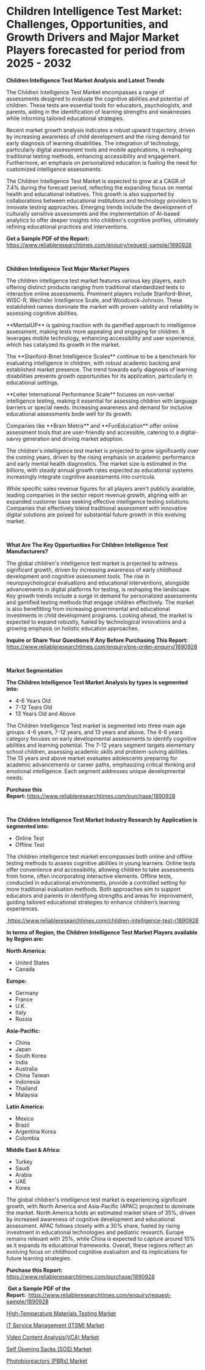 <p><h1>Children Intelligence Test Market: Challenges, Opportunities, and Growth Drivers and Major Market Players forecasted for period from 2025 - 2032</h1></p><p><strong>Children Intelligence Test Market Analysis and Latest Trends</strong></p>
<p><p>The Children Intelligence Test Market encompasses a range of assessments designed to evaluate the cognitive abilities and potential of children. These tests are essential tools for educators, psychologists, and parents, aiding in the identification of learning strengths and weaknesses while informing tailored educational strategies.</p><p>Recent market growth analysis indicates a robust upward trajectory, driven by increasing awareness of child development and the rising demand for early diagnosis of learning disabilities. The integration of technology, particularly digital assessment tools and mobile applications, is reshaping traditional testing methods, enhancing accessibility and engagement. Furthermore, an emphasis on personalized education is fueling the need for customized intelligence assessments.</p><p>The Children Intelligence Test Market is expected to grow at a CAGR of 7.4% during the forecast period, reflecting the expanding focus on mental health and educational initiatives. This growth is also supported by collaborations between educational institutions and technology providers to innovate testing approaches. Emerging trends include the development of culturally sensitive assessments and the implementation of AI-based analytics to offer deeper insights into children's cognitive profiles, ultimately refining educational practices and interventions.</p></p>
<p><strong>Get a Sample PDF of the Report:&nbsp;</strong> <a href="https://www.reliableresearchtimes.com/enquiry/request-sample/1890928?utm_campaign=3346&utm_medium=2&utm_source=Github&utm_content=ia&utm_term=11032025&utm_id=children-intelligence-test">https://www.reliableresearchtimes.com/enquiry/request-sample/1890928</a></p>
<p>&nbsp;</p>
<p><strong>Children Intelligence Test Major Market Players</strong></p>
<p><p>The children intelligence test market features various key players, each offering distinct products ranging from traditional standardized tests to interactive online assessments. Prominent players include Stanford-Binet, WISC-R, Wechsler Intelligence Scale, and Woodcock-Johnson. These established names dominate the market with proven validity and reliability in assessing cognitive abilities.</p><p>**MentalUP** is gaining traction with its gamified approach to intelligence assessment, making tests more appealing and engaging for children. It leverages mobile technology, enhancing accessibility and user experience, which has catalyzed its growth in the market.</p><p>The **Stanford-Binet Intelligence Scales** continue to be a benchmark for evaluating intelligence in children, with robust academic backing and established market presence. The trend towards early diagnosis of learning disabilities presents growth opportunities for its application, particularly in educational settings.</p><p>**Leiter International Performance Scale** focuses on non-verbal intelligence testing, making it essential for assessing children with language barriers or special needs. Increasing awareness and demand for inclusive educational assessments bode well for its growth.</p><p>Companies like **Brain Metrix** and **FunEducation** offer online assessment tools that are user-friendly and accessible, catering to a digital-savvy generation and driving market adoption.</p><p>The children's intelligence test market is projected to grow significantly over the coming years, driven by the rising emphasis on academic performance and early mental health diagnostics. The market size is estimated in the billions, with steady annual growth rates expected as educational systems increasingly integrate cognitive assessments into curricula.</p><p>While specific sales revenue figures for all players aren't publicly available, leading companies in the sector report revenue growth, aligning with an expanded customer base seeking effective intelligence testing solutions. Companies that effectively blend traditional assessment with innovative digital solutions are poised for substantial future growth in this evolving market.</p></p>
<p>&nbsp;</p>
<p><strong>What Are The Key Opportunities For Children Intelligence Test Manufacturers?</strong></p>
<p><p>The global children's intelligence test market is projected to witness significant growth, driven by increasing awareness of early childhood development and cognitive assessment tools. The rise in neuropsychological evaluations and educational interventions, alongside advancements in digital platforms for testing, is reshaping the landscape. Key growth trends include a surge in demand for personalized assessments and gamified testing methods that engage children effectively. The market is also benefitting from increasing governmental and educational investments in child development programs. Looking ahead, the market is expected to expand robustly, fueled by technological innovations and a growing emphasis on holistic education approaches.</p></p>
<p><strong>Inquire or Share Your Questions If Any Before Purchasing This Report:</strong> <a href="https://www.reliableresearchtimes.com/enquiry/pre-order-enquiry/1890928?utm_campaign=3346&utm_medium=2&utm_source=Github&utm_content=ia&utm_term=11032025&utm_id=children-intelligence-test">https://www.reliableresearchtimes.com/enquiry/pre-order-enquiry/1890928</a></p>
<p>&nbsp;</p>
<p><strong>Market Segmentation</strong></p>
<p><strong>The Children Intelligence Test Market Analysis by types is segmented into:</strong></p>
<p><ul><li>4-6 Years Old</li><li>7-12 Tears Old</li><li>13 Years Old and Above</li></ul></p>
<p><p>The Children Intelligence Test market is segmented into three main age groups: 4-6 years, 7-12 years, and 13 years and above. The 4-6 years category focuses on early developmental assessments to identify cognitive abilities and learning potential. The 7-12 years segment targets elementary school children, assessing academic skills and problem-solving abilities. The 13 years and above market evaluates adolescents preparing for academic advancements or career paths, emphasizing critical thinking and emotional intelligence. Each segment addresses unique developmental needs.</p></p>
<p><strong>Purchase this Report:&nbsp;</strong><a href="https://www.reliableresearchtimes.com/purchase/1890928?utm_campaign=3346&utm_medium=2&utm_source=Github&utm_content=ia&utm_term=11032025&utm_id=children-intelligence-test">https://www.reliableresearchtimes.com/purchase/1890928</a></p>
<p>&nbsp;</p>
<p><strong>The Children Intelligence Test Market Industry Research by Application is segmented into:</strong></p>
<p><ul><li>Online Test</li><li>Offline Test</li></ul></p>
<p><p>The children intelligence test market encompasses both online and offline testing methods to assess cognitive abilities in young learners. Online tests offer convenience and accessibility, allowing children to take assessments from home, often incorporating interactive elements. Offline tests, conducted in educational environments, provide a controlled setting for more traditional evaluation methods. Both approaches aim to support educators and parents in identifying strengths and areas for improvement, guiding tailored educational strategies to enhance children’s learning experiences.</p></p>
<p><a href="https://www.reliableresearchtimes.com/children-intelligence-test-r1890928?utm_campaign=3346&utm_medium=2&utm_source=Github&utm_content=ia&utm_term=11032025&utm_id=children-intelligence-test">&nbsp;https://www.reliableresearchtimes.com/children-intelligence-test-r1890928</a></p>
<p><strong>In terms of Region, the Children Intelligence Test Market Players available by Region are:</strong></p>
<p>
    <p> <strong> North America: </strong>
        <ul>
            <li>United States</li>
            <li>Canada</li>
        </ul>
        </p> 
    <p> <strong> Europe: </strong>
        <ul>
            <li>Germany</li>
            <li>France</li>
            <li>U.K.</li>
            <li>Italy</li>
            <li>Russia</li>
        </ul>
        </p> 
    <p> <strong> Asia-Pacific: </strong>
        <ul>
            <li>China</li>
            <li>Japan</li>
            <li>South Korea</li>
            <li>India</li>
            <li>Australia</li>
            <li>China Taiwan</li>
            <li>Indonesia</li>
            <li>Thailand</li>
            <li>Malaysia</li>
        </ul>
        </p> 
    <p> <strong> Latin America: </strong>
        <ul>
            <li>Mexico</li>
            <li>Brazil</li>
            <li>Argentina Korea</li>
            <li>Colombia</li>
        </ul>
        </p> 
    <p> <strong> Middle East & Africa: </strong>
        <ul>
            <li>Turkey</li>
            <li>Saudi</li>
            <li>Arabia</li>
            <li>UAE</li>
            <li>Korea</li>
        </ul>
    </p>
    </p>
<p><p>The global children's intelligence test market is experiencing significant growth, with North America and Asia-Pacific (APAC) projected to dominate the market. North America holds an estimated market share of 35%, driven by increased awareness of cognitive development and educational assessment. APAC follows closely with a 30% share, fueled by rising investment in educational technologies and pediatric research. Europe remains relevant with 25%, while China is expected to capture around 10% as it expands its educational frameworks. Overall, these regions reflect an evolving focus on childhood cognitive evaluation and its implications for future learning strategies.</p></p>
<p><strong>Purchase this Report: </strong><a href="https://www.reliableresearchtimes.com/purchase/1890928?utm_campaign=3346&utm_medium=2&utm_source=Github&utm_content=ia&utm_term=11032025&utm_id=children-intelligence-test">https://www.reliableresearchtimes.com/purchase/1890928</a></p>
<p>&nbsp;<strong>Get a Sample PDF of the Report:&nbsp;&nbsp;</strong><a href="https://www.reliableresearchtimes.com/enquiry/request-sample/1890928?utm_campaign=3346&utm_medium=2&utm_source=Github&utm_content=ia&utm_term=11032025&utm_id=children-intelligence-test">https://www.reliableresearchtimes.com/enquiry/request-sample/1890928</a></p>
<p><strong></strong></p>
<p><p><a href="https://github.com/uldularido/Market-Research-Report-List-1/blob/main/high-temperature-materials-testing-market.md?utm_campaign=3346&utm_medium=2&utm_source=Github&utm_content=ia&utm_term=11032025&utm_id=children-intelligence-test">High-Temperature Materials Testing Market</a></p><p><a href="https://github.com/drielvinki/Market-Research-Report-List-1/blob/main/it-service-management-itsm-market.md?utm_campaign=3346&utm_medium=2&utm_source=Github&utm_content=ia&utm_term=11032025&utm_id=children-intelligence-test">IT Service Management (ITSM) Market</a></p><p><a href="https://github.com/widlerumland/Market-Research-Report-List-1/blob/main/video-content-analysisvca-market.md?utm_campaign=3346&utm_medium=2&utm_source=Github&utm_content=ia&utm_term=11032025&utm_id=children-intelligence-test">Video Content Analysis(VCA) Market</a></p><p><a href="https://github.com/panciujoslin3/Market-Research-Report-List-1/blob/main/self-opening-sacks-sos-market.md?utm_campaign=3346&utm_medium=2&utm_source=Github&utm_content=ia&utm_term=11032025&utm_id=children-intelligence-test">Self Opening Sacks (SOS) Market</a></p><p><a href="https://github.com/decockogbaro25/Market-Research-Report-List-1/blob/main/photobioreactors-pbrs-market.md?utm_campaign=3346&utm_medium=2&utm_source=Github&utm_content=ia&utm_term=11032025&utm_id=children-intelligence-test">Photobioreactors (PBRs) Market</a></p></p>